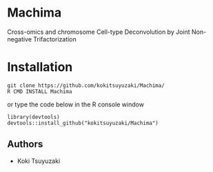 # Machima
Cross-omics and chromosome Cell-type Deconvolution by Joint Non-negative Trifactorization

Installation
======
~~~~
git clone https://github.com/kokitsuyuzaki/Machima/
R CMD INSTALL Machima
~~~~
or type the code below in the R console window
~~~~
library(devtools)
devtools::install_github("kokitsuyuzaki/Machima")
~~~~

## Authors
- Koki Tsuyuzaki
